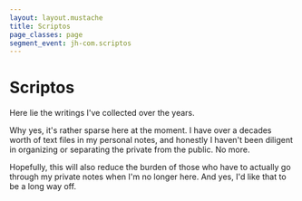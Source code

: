 ```yaml
---
layout: layout.mustache
title: Scriptos
page_classes: page
segment_event: jh-com.scriptos
---
```

# Scriptos

Here lie the writings I've collected over the years. 

Why yes, it's rather sparse here at the moment. I have over a decades worth of text files in my personal notes, and honestly I haven't been diligent in organizing or separating the private from the public. No more.

Hopefully, this will also reduce the burden of those who have to actually go through my private notes when I'm no longer here. And yes, I'd like that to be a long way off.
